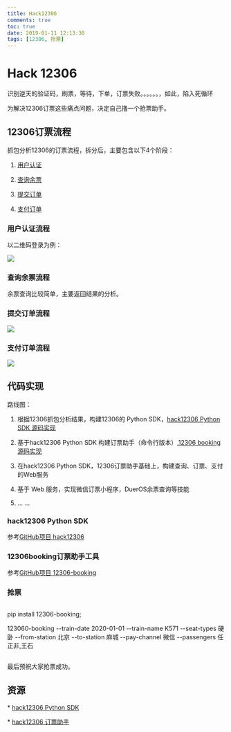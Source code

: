 ```yaml
---
title: Hack12306
comments: true
toc: true
date: 2019-01-11 12:13:30
tags: [12306, 抢票]
---
```


# Hack 12306

识别逆天的验证码，刷票，等待，下单，订票失败。。。。。。，如此，陷入死循环

为解决12306订票这些痛点问题，决定自己撸一个抢票助手。

<!-- more -->

## 12306订票流程

抓包分析12306的订票流程，拆分后，主要包含以下4个阶段：

1. [用户认证](#用户认证流程)

2. [查询余票](#查询余票流程)

3. [提交订单](#提交订单流程)

4. [支付订单](#支付订单流程)

### 用户认证流程

以二维码登录为例：

![](https://ws4.sinaimg.cn/large/006tNc79ly1fz2it0gtwbj30fn0isjs4.jpg)

### 查询余票流程

余票查询比较简单，主要返回结果的分析。

### 提交订单流程

![](https://ws3.sinaimg.cn/large/006tNc79ly1fz2it026iqj30ej0ic0te.jpg)

### 支付订单流程

![](https://ws1.sinaimg.cn/large/006tNc79ly1fz2it0y8qhj30me0immy8.jpg)

## 代码实现

路线图：

1. 根据12306抓包分析结果，构建12306的 Python SDK，[hack12306 Python SDK 源码实现](https://github.com/hack12306/hack12306)

2. 基于hack12306 Python SDK 构建订票助手（命令行版本）,[12306 booking 源码实现](https://github.com/hack12306/12306-booking)

3. 在hack12306 Python SDK，12306订票助手基础上，构建查询、订票、支付的Web服务

4. 基于 Web 服务，实现微信订票小程序，DuerOS余票查询等技能

5. ... ...

### hack12306 Python SDK

参考[GitHub项目 hack12306](https://github.com/hack12306/hack12306)

### 12306booking订票助手工具

参考[GitHub项目 12306-booking](https://github.com/hack12306/12306-booking)

### 抢票

```shell

```

pip install 12306-booking;

123060-booking --train-date 2020-01-01 --train-name K571 --seat-types 硬卧 --from-station 北京 --to-station 麻城 --pay-channel 微信 --passengers 任正非,王石

```

```

最后预祝大家抢票成功。

## 资源

\* [hack12306 Python SDK](https://github.com/hack12306/hack12306)

\* [hack12306 订票助手](https://github.com/hack12306/12306-booking)